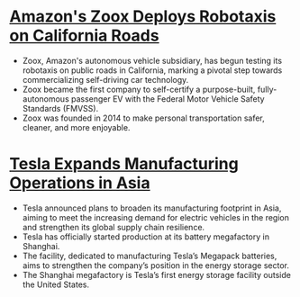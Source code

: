 # [Amazon's Zoox Deploys Robotaxis on California Roads](https://www.theguardian.com/technology/2023/feb/14/amazon-tests-robotaxis-zoox-california)
- Zoox, Amazon's autonomous vehicle subsidiary, has begun testing its robotaxis on public roads in California, marking a pivotal step towards commercializing self-driving car technology.
- Zoox became the first company to self-certify a purpose-built, fully-autonomous passenger EV with the Federal Motor Vehicle Safety Standards (FMVSS).
- Zoox was founded in 2014 to make personal transportation safer, cleaner, and more enjoyable.
# [Tesla Expands Manufacturing Operations in Asia](https://www.businessworld.in/article/tesla-begins-production-at-shanghai-megapack-battery-factory-547601#:~:text=Tesla%20has%20officially%20started%20production,in%20the%20energy%20storage%20sector.)
- Tesla announced plans to broaden its manufacturing footprint in Asia, aiming to meet the increasing demand for electric vehicles in the region and strengthen its global supply chain resilience.
- Tesla has officially started production at its battery megafactory in Shanghai.
- The facility, dedicated to manufacturing Tesla’s Megapack batteries, aims to strengthen the company’s position in the energy storage sector.
- The Shanghai megafactory is Tesla’s first energy storage facility outside the United States.
